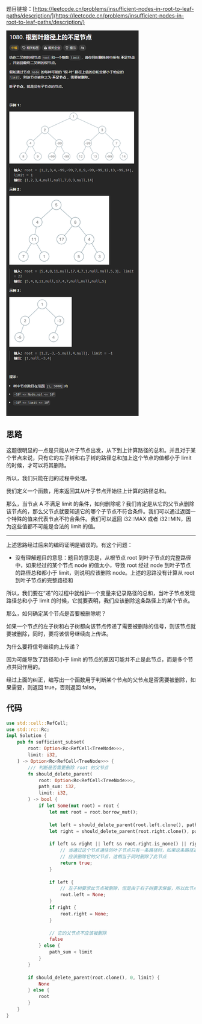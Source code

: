 题目链接：[https://leetcode.cn/problems/insufficient-nodes-in-root-to-leaf-paths/description/](https://leetcode.cn/problems/insufficient-nodes-in-root-to-leaf-paths/description/)

![](../../../../../images/2024/1732948791350-044539a4-4534-46d4-be05-12bb15b0bb06.png)

## 思路
这题很明显的一点是只能从叶子节点出发，从下到上计算路径的总和。并且对于某个节点来说，只有它的左子树和右子树的路径总和加上这个节点的值都小于 limit 的时候，才可以将其删除。

所以，我们只能在归的过程中处理。

我们定义一个函数，用来返回其从叶子节点开始往上计算的路径总和。

那么，当节点 A 不满足 limit 的条件，如何删除呢？我们肯定是从它的父节点删除该节点的，那么父节点就要知道它的哪个子节点不符合条件。我们可以通过返回一个特殊的值来代表节点不符合条件。我们可以返回 i32::MAX 或者 i32::MIN，因为这些值都不可能是合法的 limit 的值。

---

上述思路经过后来的编码证明是错误的。有这个问题：

+ 没有理解题目的意思：题目的意思是，从根节点 root 到叶子节点的完整路径中，如果经过的某个节点 node 的值太小，导致 root 经过 node 到叶子节点的路径总和都小于 limit，则说明应该删除 node。上述的思路没有计算从 root 到叶子节点的完整路径和

所以，我们要在“递”的过程中就维护一个变量来记录路径的总和，当叶子节点发现路径总和小于 limit 的时候，它就要表明，我们应该删除这条路径上的某个节点。

那么，如何确定某个节点是否要被删除呢？

如果一个节点的左子树和右子树都向该节点传递了需要被删除的信号，则该节点就要被删除，同时，要将该信号继续向上传递。

为什么要将信号继续向上传递？

因为可能导致了路径和小于 limit 的节点的原因可能并不止是此节点，而是多个节点共同作用的。

经过上面的纠正，编写出一个函数用于判断某个节点的父节点是否需要被删除，如果需要，则返回 true，否则返回 false。

## 代码
```rust
use std::cell::RefCell;
use std::rc::Rc;
impl Solution {
    pub fn sufficient_subset(
        root: Option<Rc<RefCell<TreeNode>>>,
        limit: i32,
    ) -> Option<Rc<RefCell<TreeNode>>> {
        /// 判断是否需要删除 root 的父节点
        fn should_delete_parent(
            root: Option<Rc<RefCell<TreeNode>>>,
            path_sum: i32,
            limit: i32,
        ) -> bool {
            if let Some(mut root) = root {
                let mut root = root.borrow_mut();

                let left = should_delete_parent(root.left.clone(), path_sum + root.val, limit);
                let right = should_delete_parent(root.right.clone(), path_sum + root.val, limit);

                if left && right || left && root.right.is_none() || right && root.left.is_none() {
                    // 当通过这个节点通往的叶子节点只有一条路径时，如果这条路径返回了此节点应该被删除，则它就要被删除
                    // 应该删除它的父节点，这相当于同时删除了此节点
                    return true;
                }

                if left {
                    // 左子树要求此节点被删除，但是由于右子树要求保留，所以此节点不能被删除，只能将左子树删除
                    root.left = None;
                }
                if right {
                    root.right = None;
                }
                
                // 它的父节点不应该被删除
                false
            } else {
                path_sum < limit
            }
        }

        if should_delete_parent(root.clone(), 0, limit) {
            None
        } else {
            root
        }
    }
}
```



